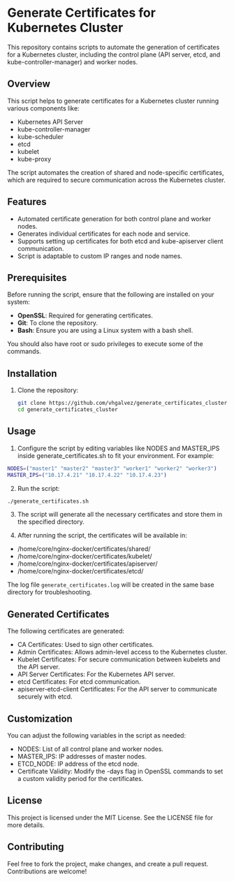 # Generate Certificates for Kubernetes Cluster

This repository contains scripts to automate the generation of certificates for a Kubernetes cluster, including the control plane (API server, etcd, and kube-controller-manager) and worker nodes.

## Overview

This script helps to generate certificates for a Kubernetes cluster running various components like:

- Kubernetes API Server
- kube-controller-manager
- kube-scheduler
- etcd
- kubelet
- kube-proxy

The script automates the creation of shared and node-specific certificates, which are required to secure communication across the Kubernetes cluster.

## Features

- Automated certificate generation for both control plane and worker nodes.
- Generates individual certificates for each node and service.
- Supports setting up certificates for both etcd and kube-apiserver client communication.
- Script is adaptable to custom IP ranges and node names.

## Prerequisites

Before running the script, ensure that the following are installed on your system:

- **OpenSSL**: Required for generating certificates.
- **Git**: To clone the repository.
- **Bash**: Ensure you are using a Linux system with a bash shell.

You should also have root or sudo privileges to execute some of the commands.

## Installation

1. Clone the repository:

   ```bash
   git clone https://github.com/vhgalvez/generate_certificates_cluster.git
   cd generate_certificates_cluster
   ```

## Usage

1. Configure the script by editing variables like NODES and MASTER_IPS inside generate_certificates.sh to fit your environment. For example:

```bash
NODES=("master1" "master2" "master3" "worker1" "worker2" "worker3")
MASTER_IPS=("10.17.4.21" "10.17.4.22" "10.17.4.23")
```
2. Run the script:


```bash
./generate_certificates.sh
```


3. The script will generate all the necessary certificates and store them in the specified directory.

4. After running the script, the certificates will be available in:

* /home/core/nginx-docker/certificates/shared/
* /home/core/nginx-docker/certificates/kubelet/
* /home/core/nginx-docker/certificates/apiserver/
* /home/core/nginx-docker/certificates/etcd/

The log file `generate_certificates.log` will be created in the same base directory for troubleshooting.

##  Generated Certificates

The following certificates are generated:

* CA Certificates: Used to sign other certificates.
* Admin Certificates: Allows admin-level access to the Kubernetes cluster.
* Kubelet Certificates: For secure communication between kubelets and the API server.
* API Server Certificates: For the Kubernetes API server.
* etcd Certificates: For etcd communication.
* apiserver-etcd-client Certificates: For the API server to communicate securely with etcd.

## Customization

You can adjust the following variables in the script as needed:

* NODES: List of all control plane and worker nodes.
* MASTER_IPS: IP addresses of master nodes.
* ETCD_NODE: IP address of the etcd node.
* Certificate Validity: Modify the -days flag in OpenSSL commands to set a custom validity period for the certificates.

## License

This project is licensed under the MIT License. See the LICENSE file for more details.

## Contributing

Feel free to fork the project, make changes, and create a pull request. Contributions are welcome!

